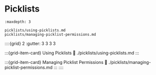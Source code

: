 # Picklists

```{toctree}
:maxdepth: 3

picklists/using-picklists.md
picklists/managing-picklist-permissions.md
```

::::{grid} 2
:gutter: 3 3 3 3

:::{grid-item-card} Using Picklists
:link: ./picklists/using-picklists.md
:::

:::{grid-item-card} Managing Picklist Permissions
:link: ./picklists/managing-picklist-permissions.md
:::
::::
